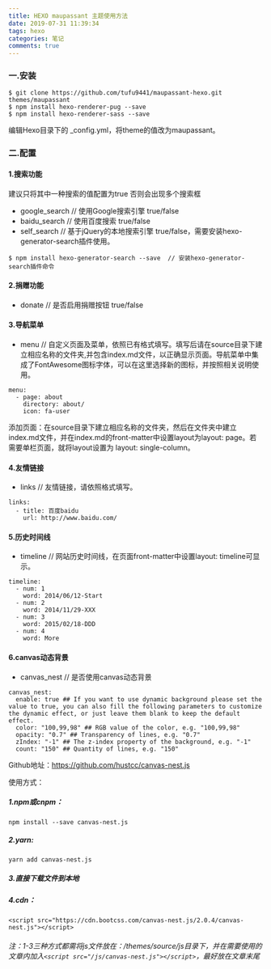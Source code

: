 ```yaml
---
title: HEXO maupassant 主题使用方法
date: 2019-07-31 11:39:34
tags: hexo
categories: 笔记
comments: true
---
```



### 一.安装

```
$ git clone https://github.com/tufu9441/maupassant-hexo.git themes/maupassant
$ npm install hexo-renderer-pug --save
$ npm install hexo-renderer-sass --save
```

编辑Hexo目录下的 _config.yml，将theme的值改为maupassant。

### 二.配置

#### 1.搜索功能
建议只将其中一种搜索的值配置为true 否则会出现多个搜索框

- google_search  // 使用Google搜索引擎 true/false
- baidu_search  // 使用百度搜索 true/false
- self_search  // 基于jQuery的本地搜索引擎 true/false，需要安装hexo-generator-search插件使用。

```
$ npm install hexo-generator-search --save  // 安装hexo-generator-search插件命令
```

#### 2.捐赠功能

- donate  // 是否启用捐赠按钮 true/false

#### 3.导航菜单

- menu  // 自定义页面及菜单，依照已有格式填写。填写后请在source目录下建立相应名称的文件夹,并包含index.md文件，以正确显示页面。导航菜单中集成了FontAwesome图标字体，可以在这里选择新的图标，并按照相关说明使用。

```
menu:
  - page: about
    directory: about/
    icon: fa-user
```

添加页面：在source目录下建立相应名称的文件夹，然后在文件夹中建立index.md文件，并在index.md的front-matter中设置layout为layout: page。若需要单栏页面，就将layout设置为 layout: single-column。

#### 4.友情链接

- links  // 友情链接，请依照格式填写。

```
links:
  - title: 百度baidu
    url: http://www.baidu.com/
```

#### 5.历史时间线

- timeline  // 网站历史时间线，在页面front-matter中设置layout: timeline可显示。

```
timeline:
  - num: 1
    word: 2014/06/12-Start
  - num: 2
    word: 2014/11/29-XXX
  - num: 3
    word: 2015/02/18-DDD
  - num: 4
    word: More
```

#### 6.canvas动态背景

- canvas_nest  // 是否使用canvas动态背景

```
canvas_nest:
  enable: true ## If you want to use dynamic background please set the value to true, you can also fill the following parameters to customize the dynamic effect, or just leave them blank to keep the default effect.
  color: "100,99,98" ## RGB value of the color, e.g. "100,99,98"
  opacity: "0.7" ## Transparency of lines, e.g. "0.7"
  zIndex: "-1" ## The z-index property of the background, e.g. "-1"
  count: "150" ## Quantity of lines, e.g. "150"
```

Github地址：https://github.com/hustcc/canvas-nest.js

使用方式：
##### 1.npm或cnpm：

`npm install --save canvas-nest.js`

#####  2.yarn: 

`yarn add canvas-nest.js`

#####  3.直接下载文件到本地
#####  4.cdn：

```
<script src="https://cdn.bootcss.com/canvas-nest.js/2.0.4/canvas-nest.js"></script>
```

###### 注：1-3三种方式都需将js文件放在：/themes/source/js目录下，并在需要使用的文章内加入`<script src="/js/canvas-nest.js"></script>`，最好放在文章末尾





<script src="/js/canvas-nest.js"></script>